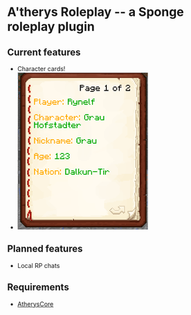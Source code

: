 # A'therys Roleplay -- a Sponge roleplay plugin

## Current features
  * Character cards! 
  *  ![pic](https://github.com/Atherys-Horizons/AtherysRoleplay/blob/master/card.png)
  
## Planned features
   * Local RP chats
  
## Requirements
  * [AtherysCore](https://github.com/Atherys-Horizons/AtherysCore)
